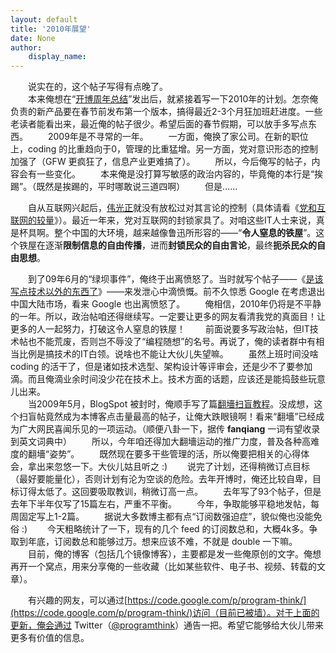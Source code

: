 ```yaml
---
layout: default
title: '2010年展望'
date: None
author:
    display_name: 
---
```


　　说实在的，这个帖子写得有点晚了。  
　　本来俺想在“[开博周年总结](https://program-think.blogspot.com/2010/01/2009-review.html)”发出后，就紧接着写一下2010年的计划。怎奈俺负责的新产品要在春节前发布第一个版本，搞得最近2-3个月狂加班赶进度。一些老读者能看出来，最近俺的帖子很少。希望后面的春节假期，可以放手多写点东西。 　　2009年是不寻常的一年。 　　一方面，俺换了家公司。在新的职位上，coding 的比重趋向于0，管理的比重猛增。另一方面，党对意识形态的控制加强了（GFW 更疯狂了，信息产业更难搞了）。 　　所以，今后俺写的帖子，内容会有一些变化。 　　本来俺是没打算写敏感的政治内容的，毕竟俺的本行是“挨踢”。（既然是挨踢的，平时哪敢说三道四啊） 　　但是......

　　自从互联网兴起后，[伟光正](https://zh.wikipedia.org/wiki/%E5%AF%B9%E4%B8%AD%E5%9B%BD%E5%85%B1%E4%BA%A7%E5%85%9A%E7%9A%84%E8%B4%AC%E7%A7%B0)就没有放松过对其言论的控制（具体请看《[党和互联网的较量](https://program-think.blogspot.com/2009/07/party-pk-internet.html)》）。最近一年来，党对互联网的封锁家具了。对咱这些IT人士来说，真是杯具啊。整个中国的大环境，越来越像鲁迅所形容的——“**令人窒息的铁屋**”。这个铁屋在逐渐**限制信息的自由传播**，进而**封锁民众的自由言论**，最终**扼杀民众的自由思想**。

  
　　到了09年6月的“绿坝事件”，俺终于出离愤怒了。当时就写个帖子——《[是该写点技术以外的东西了](https://program-think.blogspot.com/2009/06/writing-something-with-polity.html)》——来发泄心中滴愤慨。前不久惊悉 Google 在考虑退出中国大陆市场，看来 Google 也出离愤怒了。 　　俺相信，2010年仍将是不平静的一年。所以，政治帖咱还得继续写。一定要让更多的网友看清我党的真面目！让更多的人一起努力，打破这令人窒息的铁屋！ 　　前面说要多写政治帖，但IT技术帖也不能荒废，否则岂不辱没了“编程随想”的名号。再说了，俺的读者群中有相当比例是搞技术的IT白领。说啥也不能让大伙儿失望嘛。 　　虽然上班时间没啥 coding 的活干了，但是诸如技术选型、架构设计等评审会，还是少不了要参加滴。而且俺滴业余时间没少花在技术上。技术方面的话题，应该还是能捣鼓些玩意儿出来。  
　　当2009年5月，BlogSpot 被封时，俺顺手写了篇[翻墻扫盲教程](https://program-think.blogspot.com/2009/05/how-to-break-through-gfw.html)。没成想，这个扫盲帖竟然成为本博客点击量最高的帖子，让俺大跌眼镜啊！看来“翻墻”已经成为广大网民喜闻乐见的一项运动。（顺便八卦一下，据传 **fanqiang** 一词有望收录到英文词典中） 　　所以，今年咱还得加大翻墻运动的推广力度，普及各种高难度的翻墻“姿势”。 　　既然现在要多干些管理的活，所以俺要把相关的心得体会，拿出来忽悠一下。大伙儿姑且听之 :) 　　说完了计划，还得稍微订点目标（最好要能量化），否则计划有沦为空谈的危险。去年开博时，俺还比较自卑，目标订得太低了。这回要吸取教训，稍微订高一点。 　　去年写了93个帖子，但是去年下半年仅写了15篇左右，严重不平衡。 　　今年，争取能够平稳地发帖，每周固定写上1-2篇。 　　据说大多数博主都有点“订阅数强迫症”，貌似俺也没能免俗 :) 　　今天粗略统计了一下，现有的几个 feed 的订阅数总和，大概4k多。争取到年底，订阅数总和能够过万。想来应该不难，不就是 double 一下嘛。 　　目前，俺的博客（包括几个镜像博客），主要都是发一些俺原创的文字。俺想再开一个窝点，用来分享俺的一些收藏（比如某些软件、电子书、视频、转载的文章）。

　　有兴趣的网友，可以通过[https://code.google.com/p/program-think/](https://code.google.com/p/program-think/)访问（目前已被墙）。对于上面的更新，俺会通过 Twitter（[@programthink](https://twitter.com/programthink)）通告一把。希望它能够给大伙儿带来更多有价值的信息。

